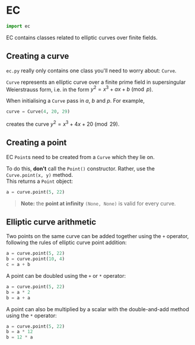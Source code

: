 # EC
```py
import ec
```
EC contains classes related to elliptic curves over finite fields.


## Creating a curve

`ec.py` really only contains one class you'll need to worry about: `Curve`.  

`Curve` represents an elliptic curve over a finite prime field in supersingular Weierstrauss form, <!-- FIX: is this right? --> i.e. in the form $y^2 = x^3 + ax + b \pmod p$.

When initialising a `Curve` pass in $a$, $b$ and $p$. For example,
```py
curve = Curve(4, 20, 29)
```
creates the curve $y^2 = x^3 + 4x + 20 \pmod{29}$.


## Creating a point

EC `Point`s need to be created from a `Curve` which they lie on.

To do this, **don't** call the `Point()` constructor. Rather, use the `Curve.point(x, y)` method.  
This returns a `Point` object:
```py
a = curve.point(5, 22)
```

> **Note:** the **point at infinity** `(None, None)` is valid for every curve.


## Elliptic curve arithmetic

Two points on the same curve can be added together using the `+` operator, following the rules of elliptic curve point addition:
```py
a = curve.point(5, 22)
b = curve.point(10, 4)
c = a + b
```

A point can be doubled using the `+` or `*` operator:
```py
a = curve.point(5, 22)
b = a * 2
b = a + a
```

A point can also be multiplied by a scalar with the double-and-add method using the `*` operator:
```py
a = curve.point(5, 22)
b = a * 12
b = 12 * a
```
